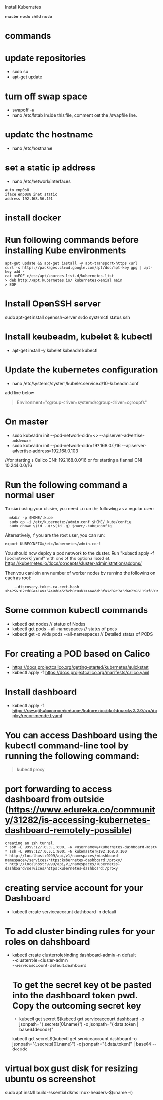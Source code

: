 Install Kubernetes

master node
child node


# commands


# update repositories
* sudo su 
* apt-get update 
 
# turn off swap space
* swapoff -a
* nano /etc/fstab
  Inside this file, comment out the /swapfile line.


# update the hostname
* nano /etc/hostname

# set a static ip address
* nano /etc/network/interfaces


```
auto enp0s8
iface enp0s8 inet static
address 192.168.56.101
```

# install docker

# Run following commands before installing Kube environments

``` 
apt-get update && apt-get install -y apt-transport-https curl 
curl -s https://packages.cloud.google.com/apt/doc/apt-key.gpg | apt-key add -
cat <<EOF >/etc/apt/sources.list.d/kubernetes.list  
> deb http://apt.kubernetes.io/ kubernetes-xenial main
> EOF
```
 # Install OpenSSH server
 sudo apt-get install openssh-server
 sudo systemctl status ssh
# Install keubeadm, kubelet & kubectl
* apt-get install -y kubelet kubeadm kubectl

# Update the kubernetes configuration
* nano /etc/systemd/system/kubelet.service.d/10-kubeadm.conf


add line below
>Environment="cgroup-driver=systemd/cgroup-driver=cgroupfs"


# On master
* sudo kubeadm init --pod-network-cidr=<> --apiserver-advertise-address=<ip-address-of-master>
* sudo kubeadm init --pod-network-cidr=192.168.0.0/16 --apiserver-advertise-address=192.168.0.103

//for starting a Calico CNI: 192.168.0.0/16 or for starting a flannel CNI 10.244.0.0/16 

# Run the following command a normal user 
To start using your cluster, you need to run the following as a regular user:

```  
  mkdir -p $HOME/.kube
  sudo cp -i /etc/kubernetes/admin.conf $HOME/.kube/config
  sudo chown $(id -u):$(id -g) $HOME/.kube/config
```
Alternatively, if you are the root user, you can run:

``` export KUBECONFIG=/etc/kubernetes/admin.conf ```

You should now deploy a pod network to the cluster.
Run "kubectl apply -f [podnetwork].yaml" with one of the options listed at:
  https://kubernetes.io/docs/concepts/cluster-administration/addons/

Then you can join any number of worker nodes by running the following on each as root:

```kubeadm join 192.168.1.23:6443 --token 6nkbau.r4h0xwavszviwohi \
	--discovery-token-ca-cert-hash sha256:02cd68ea1e9a5748d045fbcb0c9ab1aaaed4b3fa2d39c7e3d6872861158f6319 
```

	
# Some common kubectl commands

* kubectl get nodes // status of Nodes
* kubectl get pods --all-namespaces // status of pods
* kubectl get -o wide pods --all-namespaces // Detailed status of PODS

# For creating a POD based on Calico 
* https://docs.projectcalico.org/getting-started/kubernetes/quickstart
* kubectl apply -f https://docs.projectcalico.org/manifests/calico.yaml

# Install dashboard
* kubectl apply -f https://raw.githubusercontent.com/kubernetes/dashboard/v2.2.0/aio/deploy/recommended.yaml

# You can access Dashboard using the kubectl command-line tool by running the following command:
 > kubectl proxy
	
# port forwarding to access dashboard from outside (https://www.edureka.co/community/31282/is-accessing-kubernetes-dashboard-remotely-possible)
	creating an ssh tunnel. 
	* ssh -L 9999:127.0.0.1:8001 -N <username>@<kubernetes-dashboard-host>
	* ssh -L 9999:127.0.0.1:8001 -N kubemaster@192.168.0.100
	* http://localhost:9999/api/v1/namespaces/<dashboard-namespace>/services/https:kubernetes-dashboard:/proxy/
	* http://localhost:9999/api/v1/namespaces/kubernetes-dashboard/services/https:kubernetes-dashboard:/proxy
	

# creating service account for your Dashboard
* kubectl create serviceaccount dashboard -n default

# To add cluster binding rules for your roles on dahshboard
* kubectl create clusterrolebinding dashboard-admin -n default \
  --clusterrole=cluster-admin \
  --serviceaccount=default:dashboard

  # To get the secret key ot be pasted into the dashboard token pwd. Copy the outcoming secret key
  * kubectl  get secret $(kubectl get serviceaccount dashboard -o jsonpath="{.secrets[0].name}") -o jsonpath="{.data.token | base64decode}"

  kubectl get secret $(kubectl get serviceaccount dashboard -o jsonpath="{.secrets[0].name}") -o jsonpath="{.data.token}" | base64 --decode

# virtual box gust disk for resizing ubuntu os screenshot
sudo apt install build-essential dkms linux-headers-$(uname -r)
